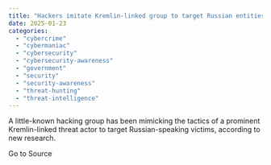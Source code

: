 ```yaml
---
title: "Hackers imitate Kremlin-linked group to target Russian entities"
date: 2025-01-23
categories: 
  - "cybercrime"
  - "cybermaniac"
  - "cybersecurity"
  - "cybersecurity-awareness"
  - "government"
  - "security"
  - "security-awareness"
  - "threat-hunting"
  - "threat-intelligence"
---
```


A little-known hacking group has been mimicking the tactics of a prominent Kremlin-linked threat actor to target Russian-speaking victims, according to new research.

Go to Source
